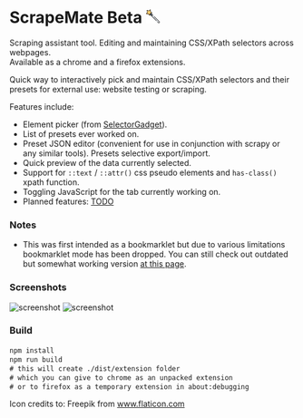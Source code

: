 # ScrapeMate Beta ![GitHub Logo](/icons/24.png) 
Scraping assistant tool. Editing and maintaining CSS/XPath selectors across webpages.  
Available as a chrome and a firefox extensions.

Quick way to interactively pick and maintain CSS/XPath selectors and their presets for external use: website testing or scraping.

Features include:
* Element picker (from [SelectorGadget](https://github.com/cantino/selectorgadget)).
* List of presets ever worked on.
* Preset JSON editor (convenient for use in conjunction with scrapy or any similar tools). Presets selective export/import.
* Quick preview of the data currently selected.
* Support for `::text` / `::attr()` css pseudo elements and `has-class()` xpath function.
* Toggling JavaScript for the tab currently working on.
* Planned features: [TODO](/TODO)

### Notes
* This was first intended as a bookmarklet but due to various limitations bookmarklet mode has been dropped. You can still check out outdated but somewhat working version [at this page](https://rawgit.com/Unknowny/ScrapeMate/master/index.html).

### Screenshots
![screenshot](https://lh3.googleusercontent.com/t9ikegsrt7f909R51_3J2i3RQ-BOGGHytn9DZGVUGUv07IUTaIVb-DJHyR0gpO58tfKzNpaBEg=w640-h400-e365)
![screenshot](https://lh3.googleusercontent.com/blC1hopTdBtXe1Em-lsZN6RNXxFMRHiP7mfb-iKLOx7blAIyxQZl5YvT_1pWB0Qw-m40sMN_hQ=w640-h400-e365)

### Build
```
npm install
npm run build
# this will create ./dist/extension folder
# which you can give to chrome as an unpacked extension
# or to firefox as a temporary extension in about:debugging
```
Icon credits to: Freepik from www.flaticon.com
